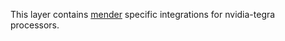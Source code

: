This layer contains [mender](https://mender.io/) specific integrations for nvidia-tegra processors.


